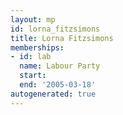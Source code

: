```yaml
---
layout: mp
id: lorna_fitzsimons
title: Lorna Fitzsimons
memberships:
- id: lab
  name: Labour Party
  start: 
  end: '2005-03-18'
autogenerated: true
---
```


